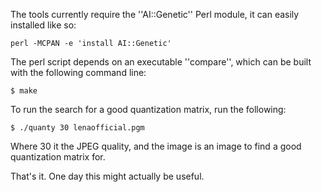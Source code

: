 The tools currently require the ''AI::Genetic'' Perl module, it can easily
installed like so:

    perl -MCPAN -e 'install AI::Genetic'

The perl script depends on an executable ''compare'', which can be
built with the following command line:

    $ make

To run the search for a good quantization matrix, run the following:

    $ ./quanty 30 lenaofficial.pgm

Where 30 it the JPEG quality, and the image is an image to find a good
quantization matrix for.

That's it.  One day this might actually be useful.


